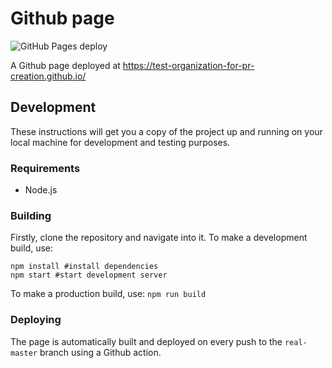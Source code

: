 # Github page

![GitHub Pages deploy](https://github.com/test-organization-for-pr-creation/test-organization-for-pr-creation.github.io/workflows/GitHub%20Pages%20deploy/badge.svg)

A Github page deployed at https://test-organization-for-pr-creation.github.io/

## Development

These instructions will get you a copy of the project up and running on your local machine for development and testing purposes.

### Requirements

- Node.js

### Building

Firstly, clone the repository and navigate into it. To make a development build, use:

```
npm install #install dependencies
npm start #start development server
```
To make a production build, use: `npm run build`

### Deploying

The page is automatically built and deployed on every push to the `real-master` branch using a Github action.
